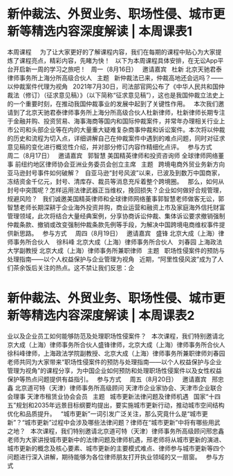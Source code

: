 # 新仲裁法、外贸业务、职场性侵、城市更新等精选内容深度解读 | 本周课表1

本周课程
 
 
为了让大家更好的了解课程内容，我们在每期的课程中贴心为大家提炼了课程亮点，精彩内容，先睹为快！
 
以下为本周课程具体安排，在无讼App平台开启新一周的学习之旅吧！
 
周一（8月16日）
 
邀请嘉宾
 
杜新
北京天驰君泰律师事务所上海分所高级合伙人
 
主题
 
新仲裁法已来，仲裁高地还会远吗？——以仲裁案件代理为视角
 
2021年7月30日，司法部官网公布了《中华人民共和国仲裁法（修订）（征求意见稿）》（以下简称“征求意见稿”），这也是我国仲裁立法史上的一个重要时刻，在推动我国仲裁事业的发展中起到了关键性作用。
 
本次我们邀请到了北京天驰君泰律师事务所上海分所高级合伙人杜新律师，杜新律师长期专注于金融并购、投资贸易、海事海商等国内和国际仲裁案件，并常年办理相关行业上市公司和头部企业等在内的大量重大疑难复杂商事仲裁和诉讼案件。本次将以仲裁的历史和流程为切入点，详细讲解自己在仲裁案件中遇到的难点问题，同时对征求意见稿的变化进行概览性介绍，并对部分修订内容作精细化点评。
 
参与方式
 
 
周二（8月17日）
 
邀请嘉宾
 
郭智慧
美国精英律师和投资咨询师
全球律师网络董事
前纽约地区律师协会亚洲业务委员会创立主席
 
主题
 
跨境电商外贸业务新方向
亚马逊封号事件如何破解？
 
自亚马逊“封号风波”以来，已波及到数万中国商家，冻结资金千亿元，封号、清库存、裁员等消息充斥着整个跨境圈。
 
那么，如何从封号中突围呢？怎样运用法律武器正当维权，挽回损失？企业如何做好合规管理，规避风险？
 
我们诚邀美国精英律师和全球律师网络董事郭智慧老师做客无讼，郭智慧老师长期深耕于企业海外投资并购，商业运营和融资上市及家庭海外信托财富管理领域，此次将结合大量经典案例，分享协商诉讼仲裁、集体诉讼要求撤销强制仲裁条款、撤销或改变强制仲裁条款先例等手段，为解决中国跨境电商维权事件提供新思路。
 
参与方式
 
 
周四（8月19日）
 
邀请嘉宾
 
盛锋
北京大成（上海）律师事务所合伙人 
 
徐科峰
北京大成（上海）律师事务所合伙人
 
刘春园
上海政法大学副教授
北京大成（上海）律师事务所兼职律师
 
主题
 
职场性侵案件的预防与处理指南——以个人权益保护与企业管理为视角
 
近期，“阿里性侵风波”成为了人们茶余饭后关注的热点。这不禁让我们反思：企

# 新仲裁法、外贸业务、职场性侵、城市更新等精选内容深度解读 | 本周课表2

业以及企业员工如何能够防范及处理职场性侵案件？
 
本次课程，我们特别邀请北京大成（上海）律师事务所合伙人盛锋律师，北京大成（上海）律师事务所合伙人徐科峰律师，上海政法学院副教授、北京大成（上海）律师事务所兼职律师刘春园老师共同为大家带来“职场性侵案件的预防与处理指南——以个人权益保护与企业管理为视角”的课程分享，为中国企业如何预防和处理职场性侵案件以及女性权益保护等热点问题提供有益指引。
 
参与方式
 
 
周五（8月20日）
 
邀请嘉宾
 
邢忠鑫
北京道可特（天津）律师事务所高级顾问
天津市企业家协会、天津市企业联合会理事
天津市租赁业协会会员
 
主题
 
城市更新法律问题及律师机遇
 
国家“十四五”规划和2035年远景目标纲要均提出，要实施城市更新行动，推动城市空间结构优化和品质提升。
 
“城市更新”一词引发广泛关注，那么究竟什么是“城市更新”？“城市更新”过程中会涉及哪些法律问题？律师在“城市更新”中将有哪些用武之地？
 
本次课程，我们特别邀请北京道可特（天津）律师事务所高级顾问邢忠鑫老师为大家讲授城市更新中的法律问题及律师机遇，邢老师将从城市更新的演进、城市更新的概念及核心要素、城市更新的主要模式难点、律师参与城市更新等四个问题进行深入讲解，期待能够为各位律师朋友打开执业领域的又一扇窗。
 
参与方式
 


